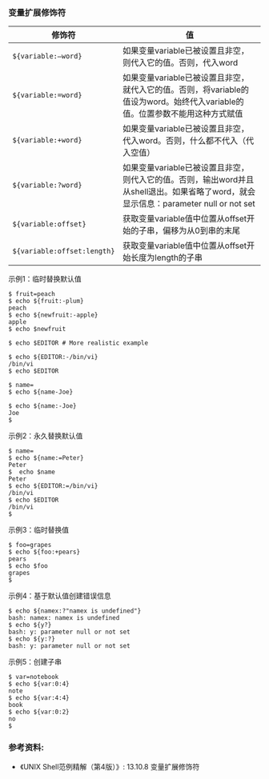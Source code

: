 ### 变量扩展修饰符

| 修饰符                      | 值                                                           |
| --------------------------- | ------------------------------------------------------------ |
| `${variable:–word}`         | 如果变量variable已被设置且非空，则代入它的值。否则，代入word |
| `${variable:=word}`         | 如果变量variable已被设置且非空，就代入它的值。否则，将variable的值设为word。始终代入variable的值。位置参数不能用这种方式赋值 |
| `${variable:+word}`         | 如果变量variable已被设置且非空，代入word。否则，什么都不代入（代入空值） |
| `${variable:?word}`         | 如果变量variable已被设置且非空，则代入它的值。否则，输出word并且从shell退出。如果省略了word，就会显示信息：parameter null or not set |
| `${variable:offset}`        | 获取变量variable值中位置从offset开始的子串，偏移为从0到串的末尾 |
| `${variable:offset:length}` | 获取变量variable值中位置从offset开始长度为length的子串       |

示例1：临时替换默认值

```
$ fruit=peach
$ echo ${fruit:-plum}
peach
$ echo ${newfruit:-apple}
apple
$ echo $newfruit

$ echo $EDITOR # More realistic example

$ echo ${EDITOR:-/bin/vi}
/bin/vi
$ echo $EDITOR

$ name=
$ echo ${name-Joe}

$ echo ${name:-Joe}
Joe
$
```

示例2：永久替换默认值

```
$ name=
$ echo ${name:=Peter}
Peter
$  echo $name
Peter
$ echo ${EDITOR:=/bin/vi}
/bin/vi
$ echo $EDITOR
/bin/vi
$
```

示例3：临时替换值

```
$ foo=grapes
$ echo ${foo:+pears}
pears
$ echo $foo
grapes
$
```

示例4：基于默认值创建错误信息

```
$ echo ${namex:?"namex is undefined"}
bash: namex: namex is undefined
$ echo ${y?}
bash: y: parameter null or not set
$ echo ${y:?}
bash: y: parameter null or not set
```

示例5：创建子串

```
$ var=notebook
$ echo ${var:0:4}
note
$ echo ${var:4:4}
book
$ echo ${var:0:2}
no
$
```

### 参考资料:
- 《UNIX Shell范例精解（第4版）》: 13.10.8 变量扩展修饰符
